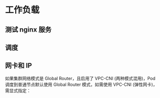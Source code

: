 # 工作负载

## 测试 nginx 服务

<Tabs>
  <TabItem value="with-service" label="Deployment+Service">
    <FileBlock file="nginx-with-service.yaml" showLineNumbers />
  </TabItem>

  <TabItem value="without-service" label="Deployment">
    <FileBlock file="nginx.yaml" showLineNumbers />
  </TabItem>
</Tabs>

## 调度

<Tabs>
  <TabItem value="eklet" label="调度到超级节点">
    <FileBlock file="nginx-eklet.yaml" showLineNumbers />
  </TabItem>

  <TabItem value="instance-type" label="调度指定机型">
    <FileBlock file="nginx-instance-type.yaml" showLineNumbers />
  </TabItem>
</Tabs>

## 网卡和 IP

<Tabs>
  <TabItem value="eni" label="声明弹性网卡(VPC-CNI)">
    如果集群网络模式是 Global Router，且启用了 VPC-CNI (两种模式混用)，Pod 调度到普通节点默认使用 Global Router 模式，如需使用 VPC-CNI (弹性网卡)，需显式指定：
    <FileBlock file="nginx-eni.yaml" showLineNumbers />
  </TabItem>

  <TabItem value="eip" label="声明使用EIP(弹性公网IP)">
    <FileBlock file="nginx-eip.yaml" showLineNumbers />
  </TabItem>

  <TabItem value="retain" label="保留EIP">
    <FileBlock file="nginx-retain-eip.yaml" showLineNumbers />
  </TabItem>
</Tabs>
